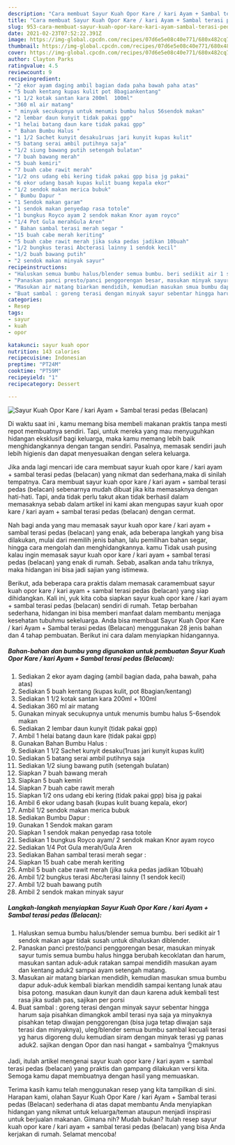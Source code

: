 ```yaml
---
description: "Cara membuat Sayur Kuah Opor Kare / kari Ayam + Sambal terasi pedas (Belacan) yang nikmat Untuk Jualan"
title: "Cara membuat Sayur Kuah Opor Kare / kari Ayam + Sambal terasi pedas (Belacan) yang nikmat Untuk Jualan"
slug: 953-cara-membuat-sayur-kuah-opor-kare-kari-ayam-sambal-terasi-pedas-belacan-yang-nikmat-untuk-jualan
date: 2021-02-23T07:52:22.391Z
image: https://img-global.cpcdn.com/recipes/07d6e5e08c40e771/680x482cq70/sayur-kuah-opor-kare-kari-ayam-sambal-terasi-pedas-belacan-foto-resep-utama.jpg
thumbnail: https://img-global.cpcdn.com/recipes/07d6e5e08c40e771/680x482cq70/sayur-kuah-opor-kare-kari-ayam-sambal-terasi-pedas-belacan-foto-resep-utama.jpg
cover: https://img-global.cpcdn.com/recipes/07d6e5e08c40e771/680x482cq70/sayur-kuah-opor-kare-kari-ayam-sambal-terasi-pedas-belacan-foto-resep-utama.jpg
author: Clayton Parks
ratingvalue: 4.5
reviewcount: 9
recipeingredient:
- "2 ekor ayam daging ambil bagian dada paha bawah paha atas"
- "5 buah kentang kupas kulit pot 8bagiankentang"
- "1 1/2 kotak santan kara 200ml  100ml"
- "360 ml air matang"
- " minyak secukupnya untuk menumis bumbu halus 56sendok makan"
- "2 lembar daun kunyit tidak pakai gpp"
- "1 helai batang daun kare tidak pakai gpp"
- " Bahan Bumbu Halus "
- "1 1/2 Sachet kunyit desaku1ruas jari kunyit kupas kulit"
- "5 batang serai ambil putihnya saja"
- "1/2 siung bawang putih setengah bulatan"
- "7 buah bawang merah"
- "5 buah kemiri"
- "7 buah cabe rawit merah"
- "1/2 ons udang ebi kering tidak pakai gpp bisa jg pakai"
- "6 ekor udang basah kupas kulit buang kepala ekor"
- "1/2 sendok makan merica bubuk"
- " Bumbu Dapur "
- "1 Sendok makan garam"
- "1 sendok makan penyedap rasa totole"
- "1 bungkus Royco ayam 2 sendok makan Knor ayam royco"
- "1/4 Pot Gula merahGula Aren"
- " Bahan sambal terasi merah segar "
- "15 buah cabe merah keriting"
- "5 buah cabe rawit merah jika suka pedas jadikan 10buah"
- "1/2 bungkus terasi Abcterasi lainny 1 sendok kecil"
- "1/2 buah bawang putih"
- "2 sendok makan minyak sayur"
recipeinstructions:
- "Haluskan semua bumbu halus/blender semua bumbu. beri sedikit air 1 sendok makan agar tidak susah untuk dihaluskan diblender."
- "Panaskan panci presto/panci penggorengan besar, masukan minyak sayur tumis semua bumbu halus hingga berubah kecoklatan dan harum, masukan santan aduk-aduk ratakan sampai mendidih masukan ayam dan kentang aduk2 sampai ayam setengah matang."
- "Masukan air matang biarkan mendidih, kemudian masukan smua bumbu dapur aduk-aduk kembali biarkan mendidih sampai kentang lunak atau bisa potong. masukan daun kunyit dan daun karena aduk kembali test rasa jika sudah pas, sajikan per porsi"
- "Buat sambal : goreng terasi dengan minyak sayur sebentar hingga harum saja pisahkan dimangkok ambil terasi nya saja ya minyaknya pisahkan tetap diwajan penggorengan (bisa juga tetap diwajan saja terasi dan minyaknya), uleg/blender semua bumbu sambal kecuali terasi yg harus digoreng dulu kemudian siram dengan minyak terasi yg panas aduk2. sajikan dengan Opor dan nasi hangat + sambalnya 👌maknyus"
categories:
- Resep
tags:
- sayur
- kuah
- opor

katakunci: sayur kuah opor 
nutrition: 143 calories
recipecuisine: Indonesian
preptime: "PT24M"
cooktime: "PT59M"
recipeyield: "1"
recipecategory: Dessert

---
```



![Sayur Kuah Opor Kare / kari Ayam + Sambal terasi pedas (Belacan)](https://img-global.cpcdn.com/recipes/07d6e5e08c40e771/680x482cq70/sayur-kuah-opor-kare-kari-ayam-sambal-terasi-pedas-belacan-foto-resep-utama.jpg)

Di waktu  saat ini , kamu memang bisa membeli makanan praktis tanpa mesti repot membuatnya sendiri. Tapi, untuk mereka yang mau menyuguhkan hidangan eksklusif bagi keluarga, maka kamu memang lebih baik menghidangkannya dengan tangan sendiri. Pasalnya, memasak sendiri jauh lebih higienis dan dapat menyesuaikan dengan selera keluarga.

Jika anda lagi mencari ide cara membuat sayur kuah opor kare / kari ayam + sambal terasi pedas (belacan) yang nikmat dan sederhana,maka di sinilah tempatnya. Cara membuat sayur kuah opor kare / kari ayam + sambal terasi pedas (belacan)  sebenarnya mudah dibuat jika kita memasaknya dengan hati-hati. Tapi, anda tidak perlu takut akan tidak berhasil dalam memasaknya 
sebab dalam artikel ini kami akan mengupas sayur kuah opor kare / kari ayam + sambal terasi pedas (belacan) dengan cermat.  



Nah bagi anda yang mau memasak sayur kuah opor kare / kari ayam + sambal terasi pedas (belacan) yang enak, ada beberapa langkah yang bisa dilakukan, mulai dari memilih jenis bahan, lalu pemilihan bahan segar, hingga cara mengolah dan menghidangkannya. kamu Tidak usah pusing kalau ingin memasak sayur kuah opor kare / kari ayam + sambal terasi pedas (belacan) yang enak di rumah. Sebab, asalkan anda  tahu triknya, maka hidangan ini bisa jadi sajian yang istimewa.

Berikut, ada beberapa cara praktis  dalam memasak caramembuat sayur kuah opor kare / kari ayam + sambal terasi pedas (belacan) yang siap dihidangkan. Kali ini, yuk kita coba siapkan sayur kuah opor kare / kari ayam + sambal terasi pedas (belacan) sendiri di rumah. Tetap berbahan sederhana, hidangan ini bisa memberi manfaat dalam membantu menjaga kesehatan tubuhmu sekeluarga. Anda bisa membuat Sayur Kuah Opor Kare / kari Ayam + Sambal terasi pedas (Belacan) menggunakan 28 jenis bahan dan 4 tahap pembuatan. Berikut ini cara dalam menyiapkan hidangannya.

<!--inarticleads1-->

##### Bahan-bahan dan bumbu yang digunakan untuk pembuatan Sayur Kuah Opor Kare / kari Ayam + Sambal terasi pedas (Belacan):

1. Sediakan 2 ekor ayam daging (ambil bagian dada, paha bawah, paha atas)
1. Sediakan 5 buah kentang (kupas kulit, pot 8bagian/kentang)
1. Sediakan 1 1/2 kotak santan kara 200ml + 100ml
1. Sediakan 360 ml air matang
1. Gunakan  minyak secukupnya untuk menumis bumbu halus 5-6sendok makan
1. Sediakan 2 lembar daun kunyit (tidak pakai gpp)
1. Ambil 1 helai batang daun kare (tidak pakai gpp)
1. Gunakan  Bahan Bumbu Halus :
1. Sediakan 1 1/2 Sachet kunyit desaku(1ruas jari kunyit kupas kulit)
1. Sediakan 5 batang serai ambil putihnya saja
1. Sediakan 1/2 siung bawang putih (setengah bulatan)
1. Siapkan 7 buah bawang merah
1. Siapkan 5 buah kemiri
1. Siapkan 7 buah cabe rawit merah
1. Siapkan 1/2 ons udang ebi kering (tidak pakai gpp) bisa jg pakai
1. Ambil 6 ekor udang basah (kupas kulit buang kepala, ekor)
1. Ambil 1/2 sendok makan merica bubuk
1. Sediakan  Bumbu Dapur :
1. Gunakan 1 Sendok makan garam
1. Siapkan 1 sendok makan penyedap rasa totole
1. Sediakan 1 bungkus Royco ayam/ 2 sendok makan Knor ayam royco
1. Sediakan 1/4 Pot Gula merah/Gula Aren
1. Sediakan  Bahan sambal terasi merah segar :
1. Siapkan 15 buah cabe merah keriting
1. Ambil 5 buah cabe rawit merah (jika suka pedas jadikan 10buah)
1. Ambil 1/2 bungkus terasi Abc/terasi lainny (1 sendok kecil)
1. Ambil 1/2 buah bawang putih
1. Ambil 2 sendok makan minyak sayur




<!--inarticleads2-->

##### Langkah-langkah menyiapkan Sayur Kuah Opor Kare / kari Ayam + Sambal terasi pedas (Belacan):

1. Haluskan semua bumbu halus/blender semua bumbu. beri sedikit air 1 sendok makan agar tidak susah untuk dihaluskan diblender.
1. Panaskan panci presto/panci penggorengan besar, masukan minyak sayur tumis semua bumbu halus hingga berubah kecoklatan dan harum, masukan santan aduk-aduk ratakan sampai mendidih masukan ayam dan kentang aduk2 sampai ayam setengah matang.
1. Masukan air matang biarkan mendidih, kemudian masukan smua bumbu dapur aduk-aduk kembali biarkan mendidih sampai kentang lunak atau bisa potong. masukan daun kunyit dan daun karena aduk kembali test rasa jika sudah pas, sajikan per porsi
1. Buat sambal : goreng terasi dengan minyak sayur sebentar hingga harum saja pisahkan dimangkok ambil terasi nya saja ya minyaknya pisahkan tetap diwajan penggorengan (bisa juga tetap diwajan saja terasi dan minyaknya), uleg/blender semua bumbu sambal kecuali terasi yg harus digoreng dulu kemudian siram dengan minyak terasi yg panas aduk2. sajikan dengan Opor dan nasi hangat + sambalnya 👌maknyus




Jadi, itulah artikel mengenai  sayur kuah opor kare / kari ayam + sambal terasi pedas (belacan)  yang praktis dan gampang dilakukan versi kita. Semoga kamu dapat membuatnya dengan hasil yang memuaskan. 

Terima kasih kamu telah menggunakan resep yang kita tampilkan di sini. Harapan kami, olahan  Sayur Kuah Opor Kare / kari Ayam + Sambal terasi pedas (Belacan) sederhana di atas dapat membantu Anda menyiapkan hidangan yang nikmat untuk keluarga/teman ataupun menjadi inspirasi untuk berjualan makanan. Gimana nih? Mudah bukan? Itulah resep sayur kuah opor kare / kari ayam + sambal terasi pedas (belacan) yang bisa Anda kerjakan di rumah. Selamat mencoba!

